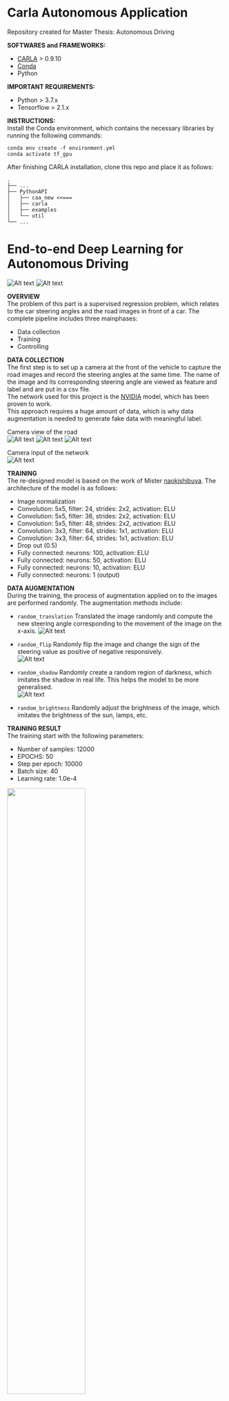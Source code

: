 # Carla Autonomous Application

Repository created for Master Thesis: Autonomous Driving

**SOFTWARES and FRAMEWORKS:**  
* [CARLA](https://github.com/carla-simulator/carla) > 0.9.10  
* [Conda](https://docs.conda.io/en/latest/)  
* Python

**IMPORTANT REQUIREMENTS:**  
* Python > 3.7.x  
* Tensorflow > 2.1.x  

**INSTRUCTIONS:**  
Install the Conda environment, which contains the necessary libraries by running the following commands:  

```
conda env create -f environment.yml
conda activate tf_gpu
```

After finishing CARLA installation, clone this repo and place it as follows:  

    .
    ├── ...
    ├── PythonAPI
    │   ├── caa_new <<===          
    │   ├── carla             
    │   ├── examples                      
    │   └── util                
    └── ...


# End-to-end Deep Learning for Autonomous Driving  
![Alt text](https://github.com/m4tice/caa_new/blob/main/assets/e2e_01.gif)
![Alt text](https://github.com/m4tice/caa_new/blob/main/assets/e2e_02.gif)

**OVERVIEW**  
The problem of this part is a supervised regression problem, which relates to the car steering angles and the road images in front of a car. The complete pipeline includes three mainphases:  
* Data collection  
* Training  
* Controlling  

**DATA COLLECTION**  
The first step is to  set up a camera at the front of the vehicle to capture the road images and record the steering angles at the same time. The name of the image and its corresponding steering angle are viewed as feature and label and are put in a csv file.  
The network used for this project is the [NVIDIA](https://developer.nvidia.com/blog/deep-learning-self-driving-cars/) model, which has been proven to work.  
This approach requires a huge amount of data, which is why data augmentation is needed to generate fake data with meaningful label.  

Camera view of the road  
![Alt text](https://github.com/m4tice/caa_new/blob/main/assets/recorded_01.png)
![Alt text](https://github.com/m4tice/caa_new/blob/main/assets/recorded_02.png)
![Alt text](https://github.com/m4tice/caa_new/blob/main/assets/recorded_03.png)

Camera input of the network  
![Alt text](https://github.com/m4tice/caa_new/blob/main/assets/e2e_input.gif)  

**TRAINING**  
The re-designed model is based on the work of Mister [naokishibuya](https://github.com/naokishibuya/car-behavioral-cloning). The architecture of the model is as follows:  
* Image normalization  
* Convolution: 5x5, filter: 24, strides: 2x2, activation: ELU  
* Convolution: 5x5, filter: 36, strides: 2x2, activation: ELU  
* Convolution: 5x5, filter: 48, strides: 2x2, activation: ELU  
* Convolution: 3x3, filter: 64, strides: 1x1, activation: ELU  
* Convolution: 3x3, filter: 64, strides: 1x1, activation: ELU  
* Drop out (0.5)  
* Fully connected: neurons: 100, activation: ELU  
* Fully connected: neurons: 50, activation: ELU  
* Fully connected: neurons: 10, activation: ELU  
* Fully connected: neurons: 1 (output)  

**DATA AUGMENTATION**  
During the training, the process of augmentation applied on to the images are performed randomly. The augmentation methods include:  
* `random_translation` Translated the image randomly and compute the new steering angle corresponding to the movement of the image on the x-axis.
![Alt text](https://github.com/m4tice/caa_new/blob/main/assets/translated_sample.PNG)  

* `random_flip` Randomly flip the image and change the sign of the steering value as positive of negative responsively.  
![Alt text](https://github.com/m4tice/caa_new/blob/main/assets/flipped_sample.png)  

* `random_shadow` Randomly create a random region of darkness, which imitates the shadow in real life. This helps the model to be more generalised.  
![Alt text](https://github.com/m4tice/caa_new/blob/main/assets/shadow_sample.png)  
* `random_brightness` Randomly adjust the brightness of the image, which imitates the brightness of the sun, lamps, etc.  

**TRAINING RESULT**  
The training start with the following parameters:  
* Number of samples: 12000  
* EPOCHS: 50  
* Step per epoch: 10000  
* Batch size: 40  
* Learning rate: 1.0e-4  
<img src="https://github.com/m4tice/caa_new/blob/main/assets/training_result.png" width="60%">  
<img src="https://github.com/m4tice/caa_new/blob/main/assets/e2e_test_01.png" width="60%">
<img src="https://github.com/m4tice/caa_new/blob/main/assets/e2e_test_02.png" width="60%">
<img src="https://github.com/m4tice/caa_new/blob/main/assets/e2e_test_03.png" width="60%">  

**FLIES INCLUDED - `E2E`**   
* `module_e2e.py` The file includes the functions used for the demonstration  
* `demonstration_e2e.py` Run this file to see the demonstration of the E2E approach  

**CREDITS**  
* End-to-end Deep Learning for Self-Driving Cars in Udacity: [naokishibuya](https://github.com/naokishibuya)  
* End-to-End Deep Learning for Self-Driving Cars: [NVIDIA](https://developer.nvidia.com/blog/deep-learning-self-driving-cars/)  

# Model Predictive Control  
![Alt text](https://github.com/m4tice/caa_new/blob/main/assets/mpc_01.gif)
![Alt text](https://github.com/m4tice/caa_new/blob/main/assets/mpc_02.gif)

**OVERVIEW**  
The MPC controller control the throttle and steering of the vehicle based on a linearised model of the vehicle. The basic idea is that a reference path is provided and the goal of the controller is find a path the has the smallest cost difference comparing with the reference path. This is done by generating all the possible paths using the throttle and steering applied on the linearised model to predict the next positions of the vehicle with a certain amount of time step. The part is based on the work of Mister [AtsushiSakai](https://github.com/AtsushiSakai/PythonRobotics).

"$$ z = [x, y, v,\\phi]$$\n",

**CREDITS**  
* Model Predictive Control: [AtsushiSakai](https://github.com/AtsushiSakai/PythonRobotics).  

# GNSS for controller switching  
![Alt text](https://github.com/m4tice/caa_new/blob/main/assets/gnss_01.gif)

# LiDAR for obstacle detection and stop    
![Alt text](https://github.com/m4tice/caa_new/blob/main/assets/lidar_01.gif)
